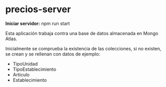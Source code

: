 # precios-server

**Iniciar servidor:** npm run start

Esta aplicación trabaja contra una base de datos almacenada en Mongo Atlas.

Inicialmente se comprueba la existencia de las colecciones, si no existen, se crean y se rellenan con datos de ejemplo:

 * TipoUnidad
 * TipoEstablecimiento
 * Articulo
 * Establecimiento
